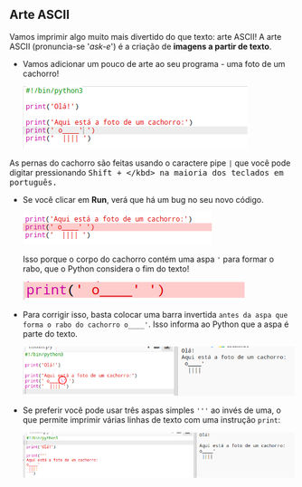 ## Arte ASCII

Vamos imprimir algo muito mais divertido do que texto: arte ASCII! A arte ASCII (pronuncia-se '*ask-e*') é a criação de **imagens a partir de texto**.

+ Vamos adicionar um pouco de arte ao seu programa - uma foto de um cachorro!
    
    ![screenshot](images/me-dog.png)

As pernas do cachorro são feitas usando o caractere pipe `|` que você pode digitar pressionando <kbd>Shift + \</kbd> na maioria dos teclados em português.

+ Se você clicar em **Run**, verá que há um bug no seu novo código.
    
    ![screenshot](images/me-dog-bug.png)
    
    Isso porque o corpo do cachorro contém uma aspa `'` para formar o rabo, que o Python considera o fim do texto!
    
    ![screenshot](images/me-dog-quote.png)

+ Para corrigir isso, basta colocar uma barra invertida `antes da aspa que forma o rabo do cachorro o____'`. Isso informa ao Python que a aspa é parte do texto.
    
    ![screenshot](images/me-dog-bug-fix.png)

+ Se preferir você pode usar três aspas simples `'''` ao invés de uma, o que permite imprimir várias linhas de texto com uma instrução `print`:
    
    ![screenshot](images/me-dog-triple-quote.png)